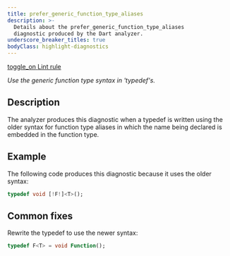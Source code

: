 ```yaml
---
title: prefer_generic_function_type_aliases
description: >-
  Details about the prefer_generic_function_type_aliases
  diagnostic produced by the Dart analyzer.
underscore_breaker_titles: true
bodyClass: highlight-diagnostics
---
```


<div class="tags">
  <a class="tag-label"
      href="/tools/linter-rules/prefer_generic_function_type_aliases"
      title="Learn about the lint rule that enables this diagnostic."
      aria-label="Learn about the lint rule that enables this diagnostic."
      target="_blank">
    <span class="material-symbols" aria-hidden="true">toggle_on</span>
    <span>Lint rule</span>
  </a>
</div>

_Use the generic function type syntax in 'typedef's._

## Description

The analyzer produces this diagnostic when a typedef is written using the
older syntax for function type aliases in which the name being declared is
embedded in the function type.

## Example

The following code produces this diagnostic because it uses the older
syntax:

```dart
typedef void [!F!]<T>();
```

## Common fixes

Rewrite the typedef to use the newer syntax:

```dart
typedef F<T> = void Function();
```
